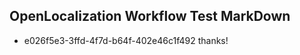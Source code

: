 ## OpenLocalization Workflow Test MarkDown
* e026f5e3-3ffd-4f7d-b64f-402e46c1f492 thanks!

<!--HONumber=Jul16_HO3-->


